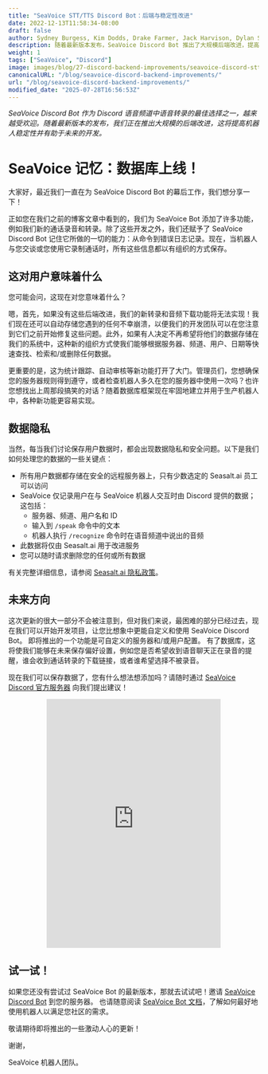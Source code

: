 ```yaml
---
title: "SeaVoice STT/TTS Discord Bot：后端与稳定性改进"
date: 2022-12-13T11:58:34-08:00
draft: false
author: Sydney Burgess, Kim Dodds, Drake Farmer, Jack Harvison, Dylan Strong, Cody Vernon
description: 随着最新版本发布，SeaVoice Discord Bot 推出了大规模后端改进，提高了机器人稳定性并有助于未来的开发。
weight: 1
tags: ["SeaVoice", "Discord"]
image: images/blog/27-discord-backend-improvements/seavoice-discord-stt-tts-bot-backend-improvements.jpg
canonicalURL: "/blog/seavoice-discord-backend-improvements/"
url: "/blog/seavoice-discord-backend-improvements/"
modified_date: "2025-07-28T16:56:53Z"
---
```


*SeaVoice Discord Bot 作为 Discord 语音频道中语音转录的最佳选择之一，越来越受欢迎。随着最新版本的发布，我们正在推出大规模的后端改进，这将提高机器人稳定性并有助于未来的开发。*

# SeaVoice 记忆：数据库上线！

大家好，最近我们一直在为 SeaVoice Discord Bot 的幕后工作，我们想分享一下！

正如您在我们之前的博客文章中看到的，我们为 SeaVoice Bot 添加了许多功能，例如我们新的通话录音和转录。除了这些开发之外，我们还赋予了 SeaVoice Discord Bot 记住它所做的一切的能力：从命令到错误日志记录。现在，当机器人与您交谈或您使用它录制通话时，所有这些信息都以有组织的方式保存。

## 这对用户意味着什么
您可能会问，这现在对您意味着什么？

嗯，首先，如果没有这些后端改进，我们的新转录和音频下载功能将无法实现！我们现在还可以自动存储您遇到的任何不幸崩溃，以便我们的开发团队可以在您注意到它们之前开始修复这些问题。此外，如果有人决定不再希望将他们的数据存储在我们的系统中，这种新的组织方式使我们能够根据服务器、频道、用户、日期等快速查找、检索和/或删除任何数据。

更重要的是，这为统计跟踪、自动审核等新功能打开了大门。管理员们，您想确保您的服务器规则得到遵守，或者检查机器人多久在您的服务器中使用一次吗？也许您想找出上周那段搞笑的对话？随着数据库框架现在牢固地建立并用于生产机器人中，各种新功能更容易实现。

## 数据隐私

当然，每当我们讨论保存用户数据时，都会出现数据隐私和安全问题。以下是我们如何处理您的数据的一些关键点：
- 所有用户数据都存储在安全的远程服务器上，只有少数选定的 Seasalt.ai 员工可以访问
- SeaVoice 仅记录用户在与 SeaVoice 机器人交互时由 Discord 提供的数据；这包括：
    - 服务器、频道、用户名和 ID
    - 输入到 `/speak` 命令中的文本
    - 机器人执行 `/recognize` 命令时在语音频道中说出的音频
- 此数据将仅由 Seasalt.ai 用于改进服务
- 您可以随时请求删除您的任何或所有数据

有关完整详细信息，请参阅 [Seasalt.ai 隐私政策](https://seasalt.ai/privacy/)。

## 未来方向

这次更新的很大一部分不会被注意到，但对我们来说，最困难的部分已经过去，现在我们可以开始开发项目，让您比想象中更能自定义和使用 SeaVoice Discord Bot。
即将推出的一个功能是可自定义的服务器和/或用户配置。
有了数据库，这将使我们能够在未来保存偏好设置，例如您是否希望收到语音聊天正在录音的提醒，谁会收到通话转录的下载链接，或者谁希望选择不被录音。

现在我们可以保存数据了，您有什么想法想添加吗？请随时通过 [SeaVoice Discord 官方服务器](https://discord.gg/dfAYfwBQ) 向我们提出建议！

<center>
<iframe src="https://discordapp.com/widget?id=919037515514654721&theme=dark" width="350" height="500" allowtransparency="true" frameborder="0" sandbox="allow-popups allow-popups-to-escape-sandbox allow-same-origin allow-scripts"></iframe>
</center>

## 试一试！

如果您还没有尝试过 SeaVoice Bot 的最新版本，那就去试试吧！邀请 [SeaVoice Discord Bot](https://discord.com/oauth2/authorize?client_id=1001955060210749492&scope=bot) 到您的服务器。
也请随意阅读 [SeaVoice Bot 文档](https://wiki.seasalt.ai/seavoice/discord/discord-bot/)，了解如何最好地使用机器人以满足您社区的需求。

敬请期待即将推出的一些激动人心的更新！

谢谢，

SeaVoice 机器人团队。
